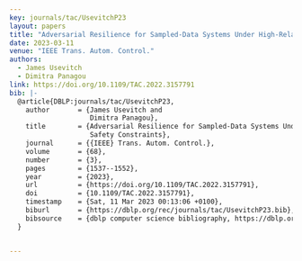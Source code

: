 ```yaml
---
key: journals/tac/UsevitchP23
layout: papers
title: "Adversarial Resilience for Sampled-Data Systems Under High-Relative-Degree Safety Constraints."
date: 2023-03-11
venue: "IEEE Trans. Autom. Control."
authors:
  - James Usevitch
  - Dimitra Panagou
link: https://doi.org/10.1109/TAC.2022.3157791
bib: |-
  @article{DBLP:journals/tac/UsevitchP23,
    author       = {James Usevitch and
                    Dimitra Panagou},
    title        = {Adversarial Resilience for Sampled-Data Systems Under High-Relative-Degree
                    Safety Constraints},
    journal      = {{IEEE} Trans. Autom. Control.},
    volume       = {68},
    number       = {3},
    pages        = {1537--1552},
    year         = {2023},
    url          = {https://doi.org/10.1109/TAC.2022.3157791},
    doi          = {10.1109/TAC.2022.3157791},
    timestamp    = {Sat, 11 Mar 2023 00:13:06 +0100},
    biburl       = {https://dblp.org/rec/journals/tac/UsevitchP23.bib},
    bibsource    = {dblp computer science bibliography, https://dblp.org}
  }


---
```

